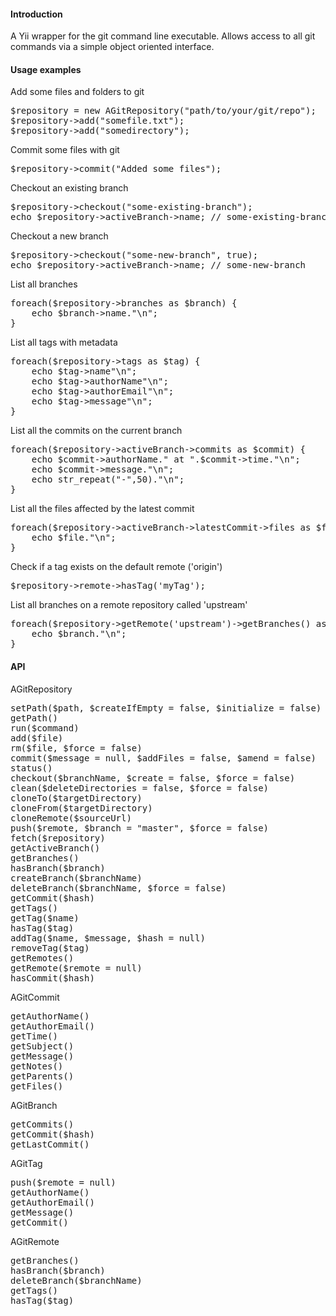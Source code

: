 #### Introduction

A Yii wrapper for the git command line executable. Allows access to all git commands via a simple object oriented interface.

#### Usage examples

Add some files and folders to git
<pre>
$repository = new AGitRepository("path/to/your/git/repo");
$repository->add("somefile.txt");
$repository->add("somedirectory");
</pre>

Commit some files with git
<pre>
$repository->commit("Added some files");
</pre>

Checkout an existing branch
<pre>
$repository->checkout("some-existing-branch");
echo $repository->activeBranch->name; // some-existing-branch
</pre>

Checkout a new branch
<pre>
$repository->checkout("some-new-branch", true);
echo $repository->activeBranch->name; // some-new-branch
</pre>

List all branches
<pre>
foreach($repository->branches as $branch) {
	echo $branch->name."\n";
}
</pre>

List all tags with metadata
<pre>
foreach($repository->tags as $tag) {
	echo $tag->name"\n";
	echo $tag->authorName"\n";
	echo $tag->authorEmail"\n";
	echo $tag->message"\n";
}
</pre>

List all the commits on the current branch
<pre>
foreach($repository->activeBranch->commits as $commit) {
	echo $commit->authorName." at ".$commit->time."\n";
	echo $commit->message."\n";
	echo str_repeat("-",50)."\n";
}
</pre>

List all the files affected by the latest commit
<pre>
foreach($repository->activeBranch->latestCommit->files as $file) {
	echo $file."\n";
}
</pre>

Check if a tag exists on the default remote ('origin')
<pre>
$repository->remote->hasTag('myTag');
</pre>

List all branches on a remote repository called 'upstream'
<pre>
foreach($repository->getRemote('upstream')->getBranches() as $branch) {
	echo $branch."\n";
}
</pre>

#### API

AGitRepository
<pre>
setPath($path, $createIfEmpty = false, $initialize = false)
getPath()
run($command)
add($file)
rm($file, $force = false)
commit($message = null, $addFiles = false, $amend = false)
status()
checkout($branchName, $create = false, $force = false)
clean($deleteDirectories = false, $force = false)
cloneTo($targetDirectory)
cloneFrom($targetDirectory)
cloneRemote($sourceUrl)
push($remote, $branch = "master", $force = false)
fetch($repository)
getActiveBranch()
getBranches()
hasBranch($branch)
createBranch($branchName)
deleteBranch($branchName, $force = false)
getCommit($hash)
getTags()
getTag($name)
hasTag($tag)
addTag($name, $message, $hash = null)
removeTag($tag)
getRemotes()
getRemote($remote = null)
hasCommit($hash)
</pre>

AGitCommit
<pre>
getAuthorName()
getAuthorEmail()
getTime()
getSubject()
getMessage()
getNotes()
getParents()
getFiles()
</pre>

AGitBranch
<pre>
getCommits()
getCommit($hash)
getLastCommit()
</pre>

AGitTag
<pre>
push($remote = null)
getAuthorName()
getAuthorEmail()
getMessage()
getCommit()
</pre>

AGitRemote
<pre>
getBranches()
hasBranch($branch)
deleteBranch($branchName)
getTags()
hasTag($tag)
</pre>